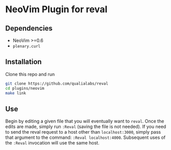 # NeoVim Plugin for reval

## Dependencies

* NeoVim >=0.6
* `plenary.curl`

## Installation

Clone this repo and run

```sh
git clone https://github.com/qualialabs/reval
cd plugins/neovim
make link
```

## Use

Begin by editing a given file that you will eventually want to `reval`. Once the
edits are made, simply run `:Reval` (saving the file is not needed). If you need
to send the reval request to a host other than `localhost:3000`, simply pass
that argument to the command: `:Reval localhost:4000`. Subsequent uses of the
`:Reval` invocation will use the same host.
